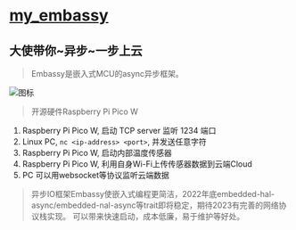 # [my_embassy](https://github.com/overheat/my_embassy)
## 大使带你~异步~一步上云

> Embassy是嵌入式MCU的async异步框架。

![图标](https://iosoftblog.files.wordpress.com/2022/11/pico_w2.jpg)
> 开源硬件Raspberry Pi Pico W

1. Raspberry Pi Pico W, 启动 TCP server 监听 1234 端口
2. Linux PC, `nc <ip-address> <port>`, 并发送任意字符
3. Raspberry Pi Pico W, 启动内部温度传感器
4. Raspberry Pi Pico W, 利用自身Wi-Fi上传传感器数据到云端Cloud
5. PC 可以用websocket等协议监听云端数据

> 异步IO框架Embassy使嵌入式编程更简洁，2022年底embedded-hal-async/embedded-nal-async等trait即将稳定，期待2023有完善的网络协议栈实现。
可以带来快速启动，成本低廉，易于维护等好处。


